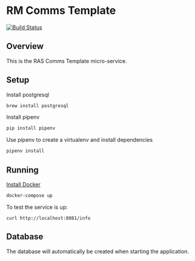 # RM Comms Template
[![Build Status](https://travis-ci.org/ONSdigital/rm-comms-template-service.svg?branch=master)](https://travis-ci.org/ONSdigital/rm-comms-template-service) 

## Overview
This is the RAS Comms Template micro-service.


## Setup
Install postgresql
```bash
brew install postgresql
```

Install pipenv
```bash
pip install pipenv
```

Use pipenv to create a virtualenv and install dependencies
```bash
pipenv install
```
## Running
[Install Docker](https://docs.docker.com/engine/installation/)
```bash
docker-compose up
```
To test the service is up:

```
curl http://localhost:8081/info
```

## Database

The database will automatically be created when starting the application.